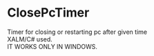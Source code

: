 # ClosePcTimer

Timer for closing or restarting pc after given time<br />
XALM/C# used.<br />
IT WORKS ONLY IN WINDOWS.
